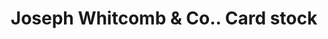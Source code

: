 ---
doi: 10.7916/D8T16FVP
date_other: '1897'
date_other_textual: '1897'
form: printed ephemera
genre:
- Card stock
name:
- Joseph Whitcomb & Co.
object_in_context_url: https://biggert.cul.columbia.edu/items/view/ave_biggert_01857
subject_hierarchical_geographic:
- Springfield, Massachusetts, United States
subject_name:
- Joseph Whitcomb & Co.
title: Joseph Whitcomb & Co.. Card stock
sort_title: Joseph Whitcomb & Co.. Card stock
call_number: ave_biggert_01857
coordinates:
- 42.112411,-72.547455
pid: ave_biggert_01857
identifiers: ave_biggert_01857
thumbnail: https://derivativo-3.library.columbia.edu/iiif/2/ldpd:490680/full/!256,256/0/native.jpg
permalink: "/biggert/ave_biggert_01857/"
layout: iiif-image-page
---